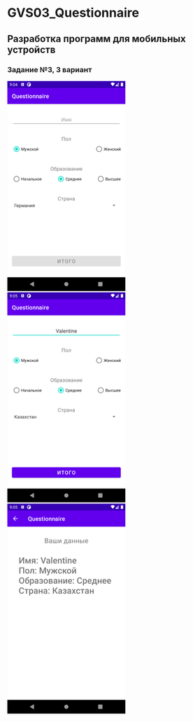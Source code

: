 # GVS03_Questionnaire

## Разработка программ для мобильных устройств

### Задание №3, 3 вариант

![Screenshot1](1.png)
![Screenshot2](2.png)
![Screenshot3](3.png)

